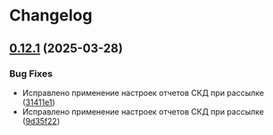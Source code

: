 # Changelog

## [0.12.1](https://github.com/KamranV21/1c-telegram-bot-management/compare/0.12.0...v0.12.1) (2025-03-28)


### Bug Fixes

* Исправлено применение настроек отчетов СКД при рассылке ([31411e1](https://github.com/KamranV21/1c-telegram-bot-management/commit/31411e16099ca3ed2e272c5f15e2debd6912ae4c))
* Исправлено применение настроек отчетов СКД при рассылке ([9d35f22](https://github.com/KamranV21/1c-telegram-bot-management/commit/9d35f22f3eadf41e346d1c91400d1cda8873ec80))
